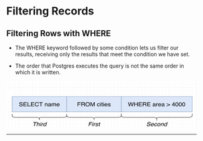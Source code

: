 # Filtering Records

## Filtering Rows with WHERE

- The WHERE keyword followed by some condition lets us filter our results, receiving only the results that meet the condition we have set.

- The order that Postgres executes the query is not the same order in which it is written.

![order](../resources/order.JPG)

<hr>